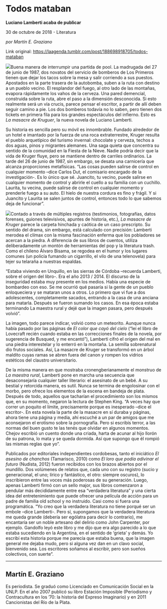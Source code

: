 # Todos mataban

**Luciano Lamberti acaba de publicar**

30 de octubre de 2018 - Literatura

_por Martín E. Graziano_

Link original: https://laagenda.tumblr.com/post/188698918705/todos-mataban

![](https://64.media.tumblr.com/86b3d5db1b697d4f6c498031370c1ade/34b2c68bc0a83331-51/s500x750/ffde683b584c12bfb2a3758c48aa84d19aec8046.jpg)Buena manera de interrumpir una partida de pool. La madrugada del 27 de junio de 1987, dos novatos del servicio de bomberos de Los Primeros tienen que dejar los tacos sobre la mesa y salir corriendo a sus puestos. Apostados en la parte trasera de la autobomba, suben a la ruta con destino a un pueblo vecino. El resplandor del fuego, al otro lado de las montañas, evapora rápidamente los vahos de la cerveza. Una pared demencial, construida sobre la ruta, abre el paso a la dimensión desconocida. Si esto realmente será un vía crucis, parece pensar el escritor, a partir de allí deben seguir camino a pie. Los dos bomberos todavía no lo saben, pero tienen dos tickets en primera fila para los grandes espectáculos del infierno. Esto es *La masacre de Kruguer*, la nueva novela de Luciano Lamberti. 


Su historia es sencilla pero su móvil es innombrable. Fundado alrededor de un hotel e imantado por la fuerza de una roca extraterrestre, Kruger resulta el pueblo arquetípico del turismo invernal: chocolate y cerveza, techos a dos aguas, pinos y migrantes alemanes. Una saga quieta que concentra su sentido de la comunidad en la Fiesta de la Nieve. Nadie podría decir que la vida de Kruger fluye, pero se mantiene dentro de carriles ordinarios. La tarde del 26 de junio de 1987, sin embargo, se desata una carnicería que alcanza proporciones metafísicas. “Las cosas pueden salirse de control en cualquier momento –dice Carlos Dut, el comisario encargado de la investigación-. Es lo único que sé. Juancito, tu vecino, puede salirse en cualquier momento de control y abrirle el cuello a su familia con un cuchillo. Laurita, tu vecina, puede salirse de control en cualquier momento y prenderle fuego a su auto. El hielo de nuestra cordura es fino y frágil. Y si Juancito y Laurita se salen juntos de control, entonces todo lo que sabemos deja de funcionar”.


![](https://64.media.tumblr.com/80ce8cfaf0d2248b6c7e5649792f328c/34b2c68bc0a83331-53/s250x400/423e79a3acb4f2f04125d510acac736b0891c206.jpg)Contado a través de múltiples registros (testimonios, fotografías, datos forenses, guiones televisivos, apuntes de historia, etc.), *La masacre de Kruger* parece la carpeta hinchada y caótica de un caso prescripto. Su sentido del drama, sin embargo, está calculado con precisión: Lamberti merodea el clímax con la misma fascinación enferma que los pobladores se acercan a la piedra. A diferencia de sus libros de cuentos, utiliza deliberadamente un montón de herramientas del pop y la literatura trash. Como el chileno Álvaro Bisama, se regodea en el humor y los lugares comunes (un policía fumando un cigarrillo, el vilo de una telenovela) para tejer su telaraña a nuestras espaldas. 


“Estaba viviendo en Unquillo, en las sierras de Córdoba –recuerda Lamberti, sobre el origen del libro-. Era el año 2013 / 2014. El discurso de la inseguridad estaba muy presente en los medios. Había una especie de bombardeo con eso. Se me ocurrió qué pasaría si la gente de un pueblo enloqueciera y se mataran unos a otros. Lo primero que vi fue a dos adolescentes, completamente sacados, entrando a la casa de una anciana para matarla. Después se fueron sumando los casos. En esa época estaba terminando La maestra rural y dejé que la imagen pasara, pero después volvió”. 


La imagen, todo parece indicar, volvió como un meteorito. Aunque nunca había pasado por las páginas de *El color que cayó del cielo* (“leí el libro de Lovecraft recién cuando estaba en las correcciones finales de la novela, por sugerencia de Busqued, y me encantó”), Lamberti cifró el origen del mal en una piedra interestelar y lo enterró en la montaña. La semilla sobrenatural dio frutos sociales. Así, La masacre de Kruger se transformó en un árbol maldito cuyas ramas se abren fuera del canon y rompen los vidrios estéticos del claustro universitario. 


De la misma manera en que mostraba cronengberianamente el monstruo de *La maestra rural*, Lamberti pone en marcha una secuencia que desaconsejaría cualquier taller literario: el asesinato de un bebé. A su bestial y retorcida manera, es sutil. Nunca se termina de engolosinar con el morbo, pero ofrece los elementos de la escena en bandeja de plata. Después de todo, aquellos que tacharían el procedimiento son los mismos que, en su momento, negaron la lectura de Stephen King. “A veces hay que correr un poquito el límite, precisamente porque es inesperado –dice el escritor-. En esta novela la parte de la masacre en sí duraba y páginas, ahora tiene una página y media, ahí escuché a un par de amigos que me aconsejaron el erotismo sobre la pornografía. Pero si escribís terror, a las normas del buen gusto te las tenés que olvidar en algunos momentos. Chejov escribió un cuento donde una criada, harta de acunar al hijo llorón de su patrona, lo mata y se queda dormida. Así que supongo que él rompió las mismas reglas que yo”.


Publicados por editoriales independientes cordobesas, tanto el iniciático *El asesino de chanchos* (Tamarisco, 2010) como *El loro que podía adivinar el futuro* (Nudista, 2012) fueron recibidos con los brazos abiertos por el mundillo. Dos volúmenes de relatos que, cada uno con su registro (sucio y generacional, el uno; lírico y fantástico, el otro: siempre oscuros), lo inscribieron entre las voces más poderosas de su generación. Luego, apenas Lamberti firmó con un sello major, sus libros comenzaron a pendular más decididamente entre esa “verdadera literatura” y una cierta idea del entretenimiento que puede ofrecer una película de acción para un padre de familia old school y no instruido. Casi como si fuera una programática. “Yo creo que la verdadera literatura no tiene porqué ser un embole –dice Lamberti-. Pero sí, supongamos que la verdadera literatura me queda grande (debería ser ególatra para decir lo contrario), me encantaría ser un noble artesano del delirio como John Carpenter, por ejemplo. Gandolfo leyó este libro y me dijo que era algo parecido a lo que estaba sucediendo en la Argentina, en el sentido de ‘grieta’ y demás. Yo escribí esta historia porque me parecía que estaba buena, que la imagen general me dejaba mudo, pero si alguna vez dan en un clavo social, bienvenido sea. Los escritores soñamos al escribir, pero son sueños colectivos, con suerte”.


  


  




---

Martín E. Graziano
------------------

 Es periodista. Se graduó como Licenciado en Comunicación Social en la UNLP. En el año 2007 publicó su libro Estación Imposible (Periodismo y Contracultura en los ’70: la historia del Expreso Imaginario) y en 2011 Cancionistas del Río de la Plata.

